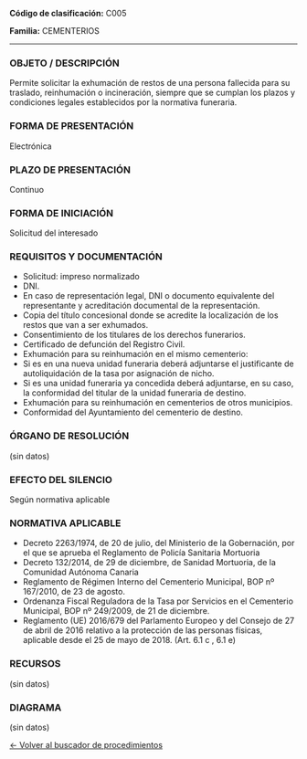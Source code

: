 
**Código de clasificación:** C005

**Familia:** CEMENTERIOS

---

### OBJETO / DESCRIPCIÓN

Permite solicitar la exhumación de restos de una persona fallecida para su traslado, reinhumación o incineración, siempre que se cumplan los plazos y condiciones legales establecidos por la normativa funeraria.

### FORMA DE PRESENTACIÓN

Electrónica

### PLAZO DE PRESENTACIÓN

Continuo

### FORMA DE INICIACIÓN

Solicitud del interesado

### REQUISITOS Y DOCUMENTACIÓN

- Solicitud: impreso normalizado
- DNI.
- En caso de representación legal, DNI o documento equivalente del representante y acreditación documental de la representación.
- Copia del título concesional donde se acredite la localización de los restos que van a ser exhumados.
- Consentimiento de los titulares de los derechos funerarios.
- Certificado de defunción del Registro Civil.
- Exhumación para su reinhumación en el mismo cementerio:
- Si es en una nueva unidad funeraria deberá adjuntarse el justificante de autoliquidación de la tasa por asignación de nicho.
- Si es una unidad funeraria ya concedida deberá adjuntarse, en su caso, la conformidad del titular de la unidad funeraria de destino.
- Exhumación para su reinhumación en cementerios de otros municipios.
- Conformidad del Ayuntamiento del cementerio de destino.

### ÓRGANO DE RESOLUCIÓN

(sin datos)

### EFECTO DEL SILENCIO

Según normativa aplicable

### NORMATIVA APLICABLE

- Decreto 2263/1974, de 20 de julio, del Ministerio de la Gobernación, por el que se aprueba el Reglamento de Policía Sanitaria Mortuoria
- Decreto 132/2014, de 29 de diciembre, de Sanidad Mortuoria,  de la Comunidad Autónoma Canaria
- Reglamento de Régimen Interno del Cementerio  Municipal, BOP nº 167/2010, de 23 de agosto. 
- Ordenanza Fiscal Reguladora de la Tasa por Servicios en el Cementerio Municipal, BOP nº 249/2009, de 21 de diciembre.
- Reglamento (UE) 2016/679 del Parlamento Europeo y del Consejo de 27 de abril de 2016 relativo a la protección de las personas físicas, aplicable desde el 25 de mayo de 2018.  (Art. 6.1 c , 6.1 e)

### RECURSOS

(sin datos)

### DIAGRAMA

(sin datos)

[← Volver al buscador de procedimientos](../buscador.md)
